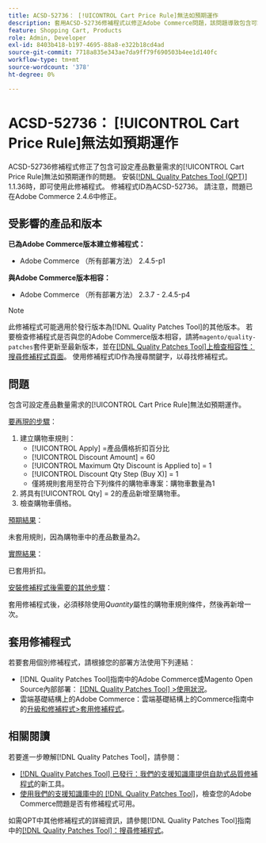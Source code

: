 ```yaml
---
title: ACSD-52736： [!UICONTROL Cart Price Rule]無法如預期運作
description: 套用ACSD-52736修補程式以修正Adobe Commerce問題，該問題導致包含可設定產品數量需求的[!UICONTROL Cart Price Rule]無法如預期運作。
feature: Shopping Cart, Products
role: Admin, Developer
exl-id: 8403b418-b197-4695-88a8-e322b18cd4ad
source-git-commit: 7718a835e343ae7da9ff79f690503b4ee1d140fc
workflow-type: tm+mt
source-wordcount: '378'
ht-degree: 0%

---
```


# ACSD-52736： [!UICONTROL Cart Price Rule]無法如預期運作

ACSD-52736修補程式修正了包含可設定產品數量需求的[!UICONTROL Cart Price Rule]無法如預期運作的問題。 安裝[[!DNL Quality Patches Tool (QPT)]](/help/announcements/adobe-commerce-announcements/magento-quality-patches-released-new-tool-to-self-serve-quality-patches.md) 1.1.36時，即可使用此修補程式。 修補程式ID為ACSD-52736。 請注意，問題已在Adobe Commerce 2.4.6中修正。

## 受影響的產品和版本

**已為Adobe Commerce版本建立修補程式：**

* Adobe Commerce （所有部署方法） 2.4.5-p1

**與Adobe Commerce版本相容：**

* Adobe Commerce （所有部署方法） 2.3.7 - 2.4.5-p4

>[!NOTE]
>
>此修補程式可能適用於發行版本為[!DNL Quality Patches Tool]的其他版本。 若要檢查修補程式是否與您的Adobe Commerce版本相容，請將`magento/quality-patches`套件更新至最新版本，並在[[!DNL Quality Patches Tool]上檢查相容性：搜尋修補程式頁面](https://experienceleague.adobe.com/tools/commerce-quality-patches/index.html?lang=zh-Hant)。 使用修補程式ID作為搜尋關鍵字，以尋找修補程式。

## 問題

包含可設定產品數量需求的[!UICONTROL Cart Price Rule]無法如預期運作。

<u>要再現的步驟</u>：

1. 建立購物車規則：
   * [!UICONTROL Apply] =產品價格折扣百分比
   * [!UICONTROL Discount Amount] = 60
   * [!UICONTROL Maximum Qty Discount is Applied to] = 1
   * [!UICONTROL Discount Qty Step (Buy X)] = 1
   * 僅將規則套用至符合下列條件的購物車專案：購物車數量為1
2. 將具有[!UICONTROL Qty] = 2的產品新增至購物車。
3. 檢查購物車價格。

<u>預期結果</u>：

未套用規則，因為購物車中的產品數量為&#x200B;*2*。

<u>實際結果</u>：

已套用折扣。

<u>安裝修補程式後需要的其他步驟</u>：

套用修補程式後，必須移除使用&#x200B;*Quantity*&#x200B;屬性的購物車規則條件，然後再新增一次。

## 套用修補程式

若要套用個別修補程式，請根據您的部署方法使用下列連結：

* [!DNL Quality Patches Tool]指南中的Adobe Commerce或Magento Open Source內部部署： [[!DNL Quality Patches Tool] >使用狀況](https://experienceleague.adobe.com/docs/commerce-operations/tools/quality-patches-tool/usage.html?lang=zh-Hant)。
* 雲端基礎結構上的Adobe Commerce：雲端基礎結構上的Commerce指南中的[升級和修補程式>套用修補程式](https://experienceleague.adobe.com/docs/commerce-cloud-service/user-guide/develop/upgrade/apply-patches.html?lang=zh-Hant)。

## 相關閱讀

若要進一步瞭解[!DNL Quality Patches Tool]，請參閱：

* [[!DNL Quality Patches Tool] 已發行：我們的支援知識庫提供自助式品質修補程式](/help/announcements/adobe-commerce-announcements/magento-quality-patches-released-new-tool-to-self-serve-quality-patches.md)的新工具。
* [使用我們的支援知識庫中的 [!DNL Quality Patches Tool]](/help/support-tools/patches-available-in-qpt-tool/check-patch-for-magento-issue-with-magento-quality-patches.md)，檢查您的Adobe Commerce問題是否有修補程式可用。

如需QPT中其他修補程式的詳細資訊，請參閱[!DNL Quality Patches Tool]指南中的[[!DNL Quality Patches Tool]：搜尋修補程式](https://experienceleague.adobe.com/tools/commerce-quality-patches/index.html?lang=zh-Hant)。
